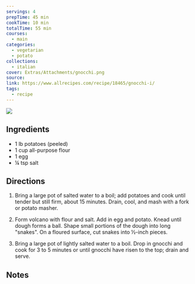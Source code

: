```yaml
---
servings: 4
prepTime: 45 min
cookTime: 10 min
totalTime: 55 min
courses:
  - main
categories:
  - vegetarian
  - potato
collections:
  - italian
cover: Extras/Attachments/gnocchi.png
source:
link: https://www.allrecipes.com/recipe/18465/gnocchi-i/
tags:
  - recipe
---
```


![](Extras/Attachments/gnocchi.png)


## Ingredients

- 1 lb potatoes (peeled)
- 1 cup all-purpose flour
- 1 egg
- ¼ tsp salt


## Directions

1. Bring a large pot of salted water to a boil; add potatoes and cook until tender but still firm, about 15 minutes. Drain, cool, and mash with a fork or potato masher.

2. Form volcano with flour and salt. Add in egg and potato. Knead until dough forms a ball. Shape small portions of the dough into long "snakes". On a floured surface, cut snakes into ½-inch pieces.

3. Bring a large pot of lightly salted water to a boil. Drop in gnocchi and cook for 3 to 5 minutes or until gnocchi have risen to the top; drain and serve.


## Notes